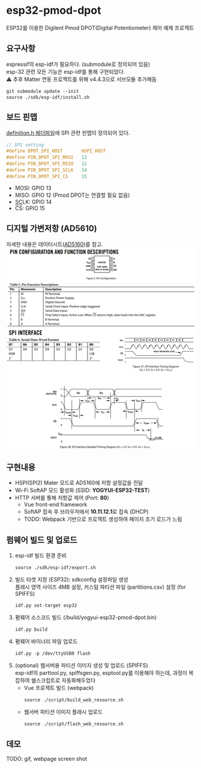# esp32-pmod-dpot
ESP32를 이용한 Digilent Pmod DPOT(Digital Potentiometer) 제어 예제 프로젝트

요구사항
---
espressif의 esp-idf가 필요하다. (submodule로 정의되어 있음)<br>
esp-32 관련 모든 기능은 esp-idf를 통해 구현되었다.<br>
:warning: 추후 Matter 연동 프로젝트를 위해 v4.4.3으로 서브모듈 추가해둠
```shell
git submodule update --init
source ./sdk/esp-idf/install.sh
```

보드 핀맵
---
[definition.h 헤더파일](https://github.com/YOGYUI/esp32-pmod-dpot/blob/main/main/include/definition.h)에 SPI 관련 핀맵이 정의되어 있다.
```c
// SPI setting
#define DPOT_SPI_HOST       HSPI_HOST
#define PIN_DPOT_SPI_MOSI   13
#define PIN_DPOT_SPI_MISO   12
#define PIN_DPOT_SPI_SCLK   14
#define PIN_DPOT_SPI_CS     15
```
- MOSI: GPIO 13
- MISO: GPIO 12 (Pmod DPOT는 연결할 필요 없음)
- SCLK: GPIO 14
- <span style="text-decoration:overline">CS</span>: GPIO 15

디지털 가변저항 (AD5610)
---
자세한 내용은 데이터시트([AD5160](https://www.analog.com/media/en/technical-documentation/data-sheets/AD5160.pdf))를 참고.
![ad5160_1.png](./resource/ad5160_1.png)
![ad5160_2.png](./resource/ad5160_2.png)

구현내용
---
- HSPI(SPI2) Mater 모드로 AD5160에 저항 설정값을 전달
- Wi-Fi SoftAP 모드 활성화 (SSID: **YOGYUI-ESP32-TEST**)
- HTTP 서버를 통해 저항값 제어 (Port: **80**)
    - Vue front-end framework
    - SoftAP 접속 후 브라우저에서 **10.11.12.1**로 접속 (DHCP)
    - TODO: Webpack 기반으로 프로젝트 생성하여 페이지 초기 로드가 느림

펌웨어 빌드 및 업로드
---
1. esp-idf 빌드 환경 준비
    ```shell
    source ./sdk/esp-idf/export.sh
    ```
2. 빌드 타겟 지정 (ESP32): sdkconfig 설정파일 생성<br>
   플래시 영역 사이즈 4MB 설정, 커스텀 파티션 파일 (partitions.csv) 설정 (for SPIFFS)
    ```shell
    idf.py set-target esp32
    ```
3. 펌웨어 소스코드 빌드 (/build/yogyui-esp32-pmod-dpot.bin)
    ```shell
    idf.py build
    ```
4. 펌웨어 바이너리 파일 업로드
    ```shell
    idf.py -p /dev/ttyUSB0 flash
    ```
5. (optional) 웹서버용 파티션 이미지 생성 및 업로드 (SPIFFS)<br>
    esp-idf의 parttool.py, spiffsgen.py, esptool.py를 이용해야 하는데, 과정이 복잡하여 쉘스크립트로 자동화해두었다
   - Vue 프로젝트 빌드 (webpack)
        ```shell
        source ./script/build_web_resource.sh
        ```
   - 웹서버 파티션 이미지 플래시 업로드
        ```shell
        source ./script/flash_web_resource.sh
        ```

데모
---
TODO: gif, webpage screen shot
